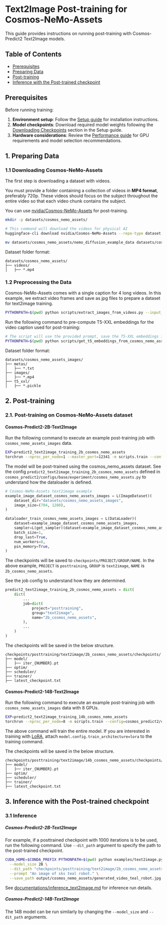 # Text2Image Post-training for Cosmos-NeMo-Assets

This guide provides instructions on running post-training with Cosmos-Predict2 Text2Image models.

## Table of Contents
- [Prerequisites](#prerequisites)
- [Preparing Data](#1-preparing-data)
- [Post-training](#2-post-training)
- [Inference with the Post-trained checkpoint](#3-inference-with-the-post-trained-checkpoint)

## Prerequisites

Before running training:

1. **Environment setup**: Follow the [Setup guide](setup.md) for installation instructions.
2. **Model checkpoints**: Download required model weights following the [Downloading Checkpoints](setup.md#downloading-checkpoints) section in the Setup guide.
3. **Hardware considerations**: Review the [Performance guide](performance.md) for GPU requirements and model selection recommendations.


## 1. Preparing Data
### 1.1 Downloading Cosmos-NeMo-Assets

The first step is downloading a dataset with videos.

You must provide a folder containing a collection of videos in **MP4 format**, preferably 720p. These videos should focus on the subject throughout the entire video so that each video chunk contains the subject.

You can use [nvidia/Cosmos-NeMo-Assets](https://huggingface.co/datasets/nvidia/Cosmos-NeMo-Assets) for post-training.

```bash
mkdir -p datasets/cosmos_nemo_assets/

# This command will download the videos for physical AI
huggingface-cli download nvidia/Cosmos-NeMo-Assets --repo-type dataset --local-dir datasets/cosmos_nemo_assets/ --include "*.mp4*"

mv datasets/cosmos_nemo_assets/nemo_diffusion_example_data datasets/cosmos_nemo_assets/videos
```

Dataset folder format:
```
datasets/cosmos_nemo_assets/
├── videos/
│   ├── *.mp4
```

### 1.2 Preprocessing the Data

Cosmos-NeMo-Assets comes with a single caption for 4 long videos.
In this example, we extract video frames and save as jpg files to prepare a dataset for text2image training.
```bash
PYTHONPATH=$(pwd) python scripts/extract_images_from_videos.py --input_dataset_dir datasets/cosmos_nemo_assets --output_dataset_dir datasets/cosmos_nemo_assets_images --stride 30
```

Run the following command to pre-compute T5-XXL embeddings for the video caption used for post-training:
```bash
# The script will use the provided prompt, save the T5-XXL embeddings in pickle format.
PYTHONPATH=$(pwd) python scripts/get_t5_embeddings_from_cosmos_nemo_assets.py --dataset_path datasets/cosmos_nemo_assets_images --prompt "An image of sks teal robot." --is_image
```

Dataset folder format:
```
datasets/cosmos_nemo_assets_images/
├── metas/
│   ├── *.txt
├── images/
│   ├── *.mp4
├── t5_xxl/
│   ├── *.pickle
```

## 2. Post-training
### 2.1. Post-training on Cosmos-NeMo-Assets dataset
#### Cosmos-Predict2-2B-Text2Image

Run the following command to execute an example post-training job with `cosmos_nemo_assets_images` data.
```bash
EXP=predict2_text2image_training_2b_cosmos_nemo_assets
torchrun --nproc_per_node=1 --master_port=12341 -m scripts.train --config=cosmos_predict2/configs/base/config.py -- experiment=${EXP}
```

The model will be post-trained using the cosmos_nemo_assets dataset.
See the config `predict2_text2image_training_2b_cosmos_nemo_assets` defined in `cosmos_predict2/configs/base/experiment/cosmos_nemo_assets.py` to understand how the dataloader is defined.
```python
# Cosmos-NeMo-Assets text2image example
example_image_dataset_cosmos_nemo_assets_images = L(ImageDataset)(
    dataset_dir="datasets/cosmos_nemo_assets_images",
    image_size=(704, 1280),
)

dataloader_train_cosmos_nemo_assets_images = L(DataLoader)(
    dataset=example_image_dataset_cosmos_nemo_assets_images,
    sampler=L(get_sampler)(dataset=example_image_dataset_cosmos_nemo_assets_images),
    batch_size=1,
    drop_last=True,
    num_workers=8,
    pin_memory=True,
)
```

The checkpoints will be saved to `checkpoints/PROJECT/GROUP/NAME`.
In the above example, `PROJECT` is `posttraining`, `GROUP` is `text2image`, `NAME` is `2b_cosmos_nemo_assets`.

See the job config to understand how they are determined.
```python
predict2_text2image_training_2b_cosmos_nemo_assets = dict(
    dict(
        ...
        job=dict(
            project="posttraining",
            group="text2image",
            name="2b_cosmos_nemo_assets",
        ),
        ...
    )
)
```

The checkpoints will be saved in the below structure.
```
checkpoints/posttraining/text2image/2b_cosmos_nemo_assets/checkpoints/
├── model/
│   ├── iter_{NUMBER}.pt
├── optim/
├── scheduler/
├── trainer/
├── latest_checkpoint.txt
```

#### Cosmos-Predict2-14B-Text2Image

Run the following command to execute an example post-training job with `cosmos_nemo_assets_images` data with 8 GPUs.

```bash
EXP=predict2_text2image_training_14b_cosmos_nemo_assets
torchrun --nproc_per_node=8 -m scripts.train --config=cosmos_predict2/configs/base/config.py -- experiment=${EXP}
```

The above command will train the entire model. If you are interested in training with [LoRA](https://arxiv.org/abs/2106.09685), attach `model.config.train_architecture=lora` to the training command.

The checkpoints will be saved in the below structure.  
```
checkpoints/posttraining/text2image/14b_cosmos_nemo_assets/checkpoints/
├── model/
│   ├── iter_{NUMBER}.pt
├── optim/
├── scheduler/
├── trainer/
├── latest_checkpoint.txt
```


## 3. Inference with the Post-trained checkpoint
### 3.1 Inference
##### Cosmos-Predict2-2B-Text2Image

For example, if a posttrained checkpoint with 1000 iterations is to be used, run the following command.
Use `--dit_path` argument to specify the path to the post-trained checkpoint.

```bash
CUDA_HOME=$CONDA_PREFIX PYTHONPATH=$(pwd) python examples/text2image.py \
  --model_size 2B \
  --dit_path "checkpoints/posttraining/text2image/2b_cosmos_nemo_assets/checkpoints/model/iter_000001000.pt" \
  --prompt "An image of sks teal robot." \
  --save_path output/cosmos_nemo_assets/generated_video_teal_robot.jpg
```

See [documentations/inference_text2image.md](documentations/inference_text2image.md) for inference run details.

##### Cosmos-Predict2-14B-Text2Image

The 14B model can be run similarly by changing the `--model_size` and `--dit_path` arguments.
